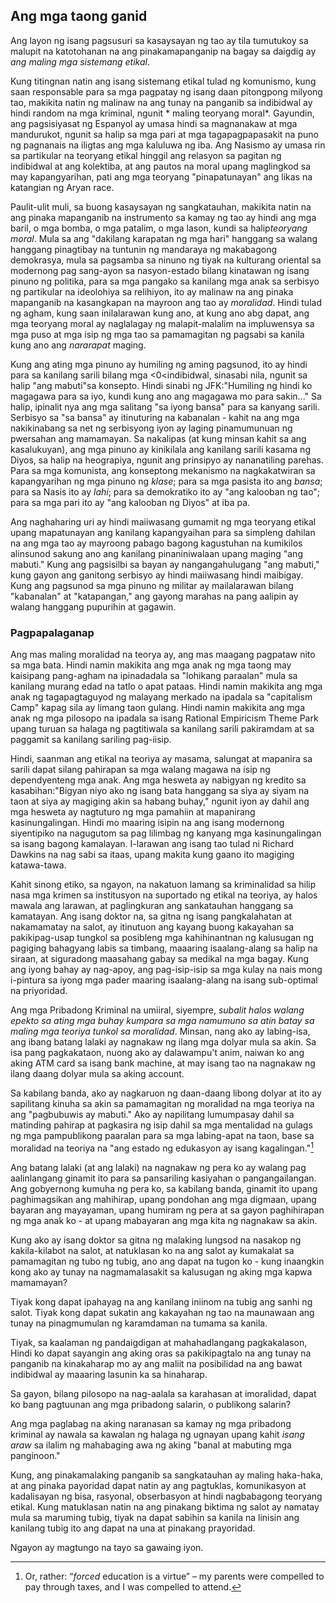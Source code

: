 ## Ang mga taong ganid

Ang layon ng isang pagsusuri sa kasaysayan ng tao ay tila tumutukoy sa malupit na katotohanan na ang pinakamapanganip na bagay sa daigdig ay *ang maling mga sistemang etikal*.

Kung titingnan natin ang isang sistemang etikal tulad ng komunismo, kung saan responsable para sa mga pagpatay ng isang daan pitongpong milyong tao, makikita natin ng malinaw na ang tunay na panganib sa indibidwal ay hindi random na mga kriminal, ngunit * maling teoryang moral*. Gayundin, ang pagsisiyasat ng Espanyol ay umasa hindi sa magnanakaw at mga mandurukot, ngunit sa halip sa mga pari at mga tagapagpapasakit na puno ng pagnanais na iligtas ang mga kaluluwa ng iba. Ang Nasismo ay umasa rin sa partikular na teoryang etikal hinggil ang relasyon sa pagitan ng indibidwal at ang kolektiba, at ang pautos na moral upang maglingkod sa may kapangyarihan, pati ang mga teoryang "pinapatunayan" ang likas na katangian ng Aryan race.

Paulit-ulit muli, sa buong kasaysayan ng sangkatauhan, makikita natin na ang pinaka mapanganib na instrumento sa kamay ng tao ay hindi ang mga baril, o mga bomba, o mga patalim, o mga lason, kundi sa halip*teoryang moral*. Mula sa ang "dakilang karapatan ng mga hari" hanggang sa walang hanggang pinagtibay na tuntunin ng mandaraya ng makabagong demokrasya, mula sa pagsamba sa ninuno ng tiyak na kulturang oriental sa modernong pag sang-ayon sa nasyon-estado bilang kinatawan ng isang pinuno ng politika, para sa mga pangako sa kanilang mga anak sa serbisyo ng partikular na ideolohiya sa relihiyon, ito ay malinaw na ang pinaka mapanganib na kasangkapan na mayroon ang tao ay *moralidad*. Hindi tulad ng agham, kung saan inilalarawan kung ano, at kung ano abg dapat, ang mga teoryang moral ay naglalagay ng malapit-malalim na impluwensya sa mga puso at mga isip ng mga tao sa pamamagitan ng pagsabi sa kanila kung ano ang *nararapat* maging.

Kung ang ating mga pinuno ay humiling ng aming pagsunod, ito ay hindi para sa kanilang sarili bilang mga <0<indibidwal</em>, sinasabi nila, ngunit sa halip "ang mabuti"sa konsepto. Hindi sinabi ng JFK:"Humiling ng hindi ko magagawa para sa iyo, kundi kung ano ang magagawa mo para sakin..." Sa halip, ipinalit nya ang mga salitang "sa iyong bansa" para sa kanyang sarili. Serbisyo sa "sa bansa" ay itinuturing na kabanalan - kahit na ang mga nakikinabang sa net ng serbisyong iyon ay laging pinamumunuan ng pwersahan ang mamamayan. Sa nakalipas (at kung minsan kahit sa ang kasalukuyan), ang mga pinuno ay kinikilala ang kanilang sarili kasama ng Diyos, sa halip na heograpiya, ngunit ang prinsipyo ay nananatiling parehas. Para sa mga komunista, ang konseptong mekanismo na nagkakatwiran sa kapangyarihan ng mga pinuno ng *klase*; para sa mga pasista ito ang *bansa*; para sa Nasis ito ay *lahi*; para sa demokratiko ito ay "ang kalooban ng tao"; para sa mga pari ito ay "ang kalooban ng Diyos" at iba pa.

Ang naghaharing uri ay hindi maiiwasang gumamit ng mga teoryang etikal upang mapatunayan ang kanilang kapangyaihan para sa simpleng dahilan na ang mga tao ay mayroong pabago bagong kagustuhan na kumikilos alinsunod sakung ano ang kanilang pinaniniwalaan upang maging "ang mabuti." Kung ang pagsisilbi sa bayan ay nangangahulugang "ang mabuti," kung gayon ang ganitong serbisyo ay hindi maiiwasang hindi maibigay. Kung ang pagsunod sa mga pinuno ng militar ay mailalarawan bilang "kabanalan" at "katapangan," ang gayong marahas na pang aalipin ay walang hanggang pupurihin at gagawin.

### Pagpapalaganap

Ang mas maling moralidad na teorya ay, ang mas maagang pagpataw nito sa mga bata. Hindi namin makikita ang mga anak ng mga taong may kaisipang pang-agham na ipinadadala sa "lohikang paraalan" mula sa kanilang murang edad na tatlo o apat pataas. Hindi namin makikita ang mga anak ng tagapagtaguyod ng malayang merkado na ipadala sa "capitalism Camp" kapag sila ay limang taon gulang. Hindi namin makikita ang mga anak ng mga pilosopo na ipadala sa isang Rational Empiricism Theme Park upang turuan sa halaga ng pagtitiwala sa kanilang sarili pakiramdam at sa paggamit sa kanilang sariling pag-iisip.

Hindi, saanman ang etikal na teoriya ay masama, salungat at mapanira sa sarili dapat silang pahirapan sa mga walang magawa na isip ng dependyenteng mga anak. Ang mga hesweta ay nabigyan ng kredito sa kasabihan:"Bigyan niyo ako ng isang bata hanggang sa siya ay siyam na taon at siya ay magiging akin sa habang buhay," ngunit iyon ay dahil ang mga hesweta ay nagtuturo ng mga pamahiin at mapanirang kasinungalingan. Hindi mo maaring isipin na ang isang modernong siyentipiko na nagugutom sa pag lilimbag ng kanyang mga kasinungalingan sa isang bagong kamalayan. I-larawan ang isang tao tulad ni Richard Dawkins na nag sabi sa itaas, upang makita kung gaano ito magiging katawa-tawa.

Kahit sinong etiko, sa ngayon, na nakatuon lamang sa kriminalidad sa hilip nasa mga krimen sa institusyon na suportado ng etikal na teoriya, ay halos mawala ang larawan, at paglingkuran ang sankatauhan hanggang sa kamatayan. Ang isang doktor na, sa gitna ng isang pangkalahatan at nakamamatay na salot, ay itinutuon ang kayang buong kakayahan sa pakikipag-usap tungkol sa posibleng mga kahihinantnan ng kalusugan ng pagiging bahagyang labis sa timbang, maaaring isaalang-alang sa halip na siraan, at siguradong maasahang gabay sa medikal na mga bagay. Kung ang iyong bahay ay nag-apoy, ang pag-isip-isip sa mga kulay na nais mong i-pintura sa iyong mga pader maaring isaalang-alang na isang sub-optimal na priyoridad.

Ang mga Pribadong Kriminal na umiiral, siyempre, *subalit halos walang epekto sa ating mga buhay kumpara sa mga namumuno sa atin batay sa maling mga teoriya tunkol sa moralidad*. Minsan, nang ako ay labing-isa, ang ibang batang lalaki ay nagnakaw ng ilang mga dolyar mula sa akin. Sa isa pang pagkakataon, nuong ako ay dalawampu't anim, naiwan ko ang aking ATM card sa isang bank machine, at may isang tao na nagnakaw ng ilang daang dolyar mula sa aking account.

Sa kabilang banda, ako ay nagkaruon ng daan-daang libong dolyar at ito ay sapilitang kinuha sa akin sa pamamagitan ng moralidad na mga teoriya na ang "pagbubuwis ay mabuti." Ako ay napilitang lumumpasay dahil sa matinding pahirap at pagkasira ng isip dahil sa mga mentalidad na gulags ng mga pampublikong paaralan para sa mga labing-apat na taon, base sa moralidad na teoriya na "ang estado ng edukasyon ay isang kagalingan."[^12]

Ang batang lalaki (at ang lalaki) na nagnakaw ng pera ko ay walang pag aalinlangang ginamit ito para sa pansariling kasiyahan o pangangailangan. Ang gobyernong kumuha ng pera ko, sa kabilang banda, ginamit ito upang paghimagsikan ang mahihirap, upang pondohan ang mga digmaan, upang bayaran ang mayayaman, upang humiram ng pera at sa gayon paghihirapan ng mga anak ko - at upang mabayaran ang mga kita ng nagnakaw sa akin.

Kung ako ay isang doktor sa gitna ng malaking lungsod na nasakop ng kakila-kilabot na salot, at natuklasan ko na ang salot ay kumakalat sa pamamagitan ng tubo ng tubig, ano ang dapat na tugon ko - kung inaangkin kong ako ay tunay na nagmamalasakit sa kalusugan ng aking mga kapwa mamamayan?

Tiyak kong dapat ipahayag na ang kanilang iniinom na tubig ang sanhi ng salot. Tiyak kong dapat sukatin ang kakayahan ng tao na maunawaan ang tunay na pinagmumulan ng karamdaman na tumama sa kanila.

Tiyak, sa kaalaman ng pandaigdigan at mahahadlangang pagkakalason, Hindi ko dapat sayangin ang aking oras sa pakikipagtalo na ang tunay na panganib na kinakaharap mo ay ang maliit na posibilidad na ang bawat indibidwal ay maaaring lasunin ka sa hinaharap.

Sa gayon, bilang pilosopo na nag-aalala sa karahasan at imoralidad, dapat ko bang pagtuunan ang mga pribadong salarin, o publikong salarin?

Ang mga paglabag na aking naranasan sa kamay ng mga pribadong kriminal ay nawala sa kawalan ng halaga ng ugnayan upang kahit *isang araw* sa ilalim ng mahabaging awa ng aking "banal at mabuting mga panginoon."

Kung, ang pinakamalaking panganib sa sangkatauhan ay maling haka-haka, at ang pinaka payoridad dapat natin ay ang pagtuklas, komunikasyon at kadalisayan ng bisa, rasyonal, obserbasyon at hindi nagbabagong teoryang etikal. Kung matuklasan natin na ang pinakang biktima ng salot ay namatay mula sa maruming tubig, tiyak na dapat sabihin sa kanila na linisin ang kanilang tubig ito ang dapat na una at pinakang prayoridad.

Ngayon ay magtungo na tayo sa gawaing iyon.

[^12]: Or, rather: “*forced* education is a virtue” – my parents were compelled to pay through taxes, and I was compelled to attend.